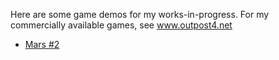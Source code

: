 Here are some game demos for my works-in-progress. For my commercially available games, see www.outpost4.net

- [Mars #2](/mars.html)
